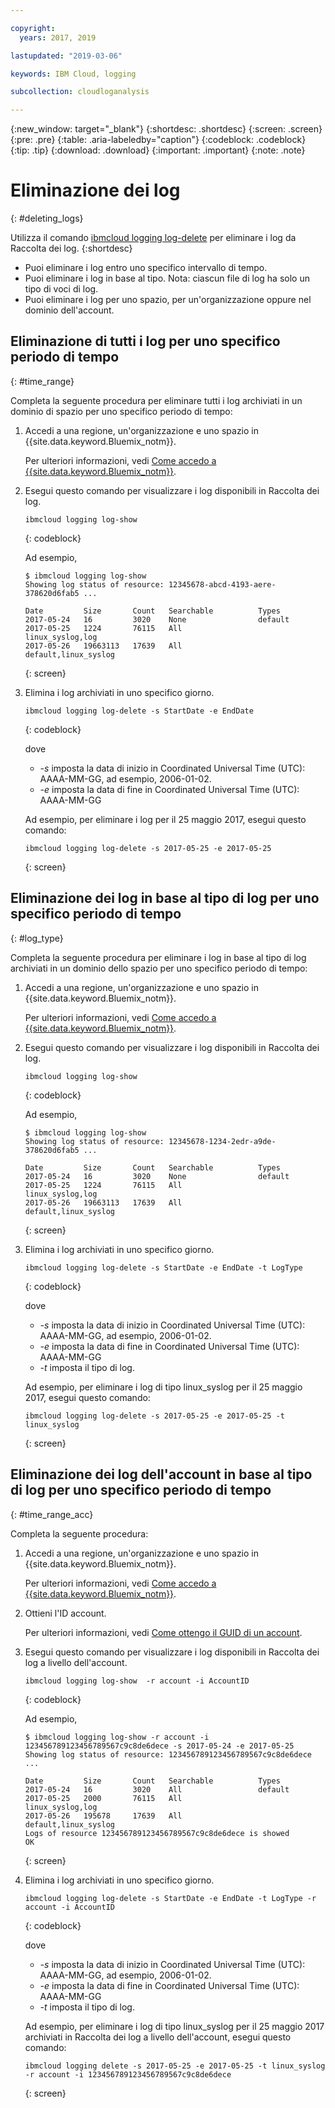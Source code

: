 ```yaml
---

copyright:
  years: 2017, 2019

lastupdated: "2019-03-06"

keywords: IBM Cloud, logging

subcollection: cloudloganalysis

---
```


{:new_window: target="_blank"}
{:shortdesc: .shortdesc}
{:screen: .screen}
{:pre: .pre}
{:table: .aria-labeledby="caption"}
{:codeblock: .codeblock}
{:tip: .tip}
{:download: .download}
{:important: .important}
{:note: .note}

# Eliminazione dei log
{: #deleting_logs}

Utilizza il comando [ibmcloud logging log-delete](/docs/services/CloudLogAnalysis/reference?topic=cloudloganalysis-log_analysis_cli#delete) per eliminare i log da Raccolta dei log. 
{:shortdesc}

* Puoi eliminare i log entro uno specifico intervallo di tempo.
* Puoi eliminare i log in base al tipo. Nota: ciascun file di log ha solo un tipo di voci di log.
* Puoi eliminare i log per uno spazio, per un'organizzazione oppure nel dominio dell'account.


## Eliminazione di tutti i log per uno specifico periodo di tempo
{: #time_range}

Completa la seguente procedura per eliminare tutti i log archiviati in un dominio di spazio per uno specifico periodo di tempo:

1. Accedi a una regione, un'organizzazione e uno spazio in {{site.data.keyword.Bluemix_notm}}. 

    Per ulteriori informazioni, vedi [Come accedo a {{site.data.keyword.Bluemix_notm}}](/docs/services/CloudLogAnalysis/qa?topic=cloudloganalysis-cli_qa#login).
    
2. Esegui questo comando per visualizzare i log disponibili in Raccolta dei log.

    ```
    ibmcloud logging log-show
    ```
    {: codeblock}
    
    Ad esempio,
    
    ```
    $ ibmcloud logging log-show
    Showing log status of resource: 12345678-abcd-4193-aere-378620d6fab5 ...

    Date         Size       Count   Searchable          Types   
	2017-05-24   16         3020    None                default
	2017-05-25   1224       76115   All                 linux_syslog,log
    2017-05-26   19663113   17639   All                 default,linux_syslog  
    ```
    {: screen}
	
3. Elimina i log archiviati in uno specifico giorno.

    ```
	ibmcloud logging log-delete -s StartDate -e EndDate
	```
	{: codeblock}
	
	dove
	
	* *-s* imposta la data di inizio in Coordinated Universal Time (UTC): AAAA-MM-GG, ad esempio, 2006-01-02.
    * *-e* imposta la data di fine in Coordinated Universal Time (UTC): AAAA-MM-GG
    	
	Ad esempio, per eliminare i log per il 25 maggio 2017, esegui questo comando:
	
	```
	ibmcloud logging log-delete -s 2017-05-25 -e 2017-05-25
	```
	{: screen}

	
## Eliminazione dei log in base al tipo di log per uno specifico periodo di tempo 
{: #log_type}

Completa la seguente procedura per eliminare i log in base al tipo di log archiviati in un dominio dello spazio per uno specifico periodo di tempo:

1. Accedi a una regione, un'organizzazione e uno spazio in {{site.data.keyword.Bluemix_notm}}. 

    Per ulteriori informazioni, vedi [Come accedo a {{site.data.keyword.Bluemix_notm}}](/docs/services/CloudLogAnalysis/qa?topic=cloudloganalysis-cli_qa#login).
    
2. Esegui questo comando per visualizzare i log disponibili in Raccolta dei log.

    ```
    ibmcloud logging log-show
    ```
    {: codeblock}
    
    Ad esempio,
    
    ```
    $ ibmcloud logging log-show
    Showing log status of resource: 12345678-1234-2edr-a9de-378620d6fab5 ...

    Date         Size       Count   Searchable          Types   
	2017-05-24   16         3020    None                default
	2017-05-25   1224       76115   All                 linux_syslog,log
    2017-05-26   19663113   17639   All                 default,linux_syslog  
    ```
    {: screen}
	
3. Elimina i log archiviati in uno specifico giorno.

    ```
	ibmcloud logging log-delete -s StartDate -e EndDate -t LogType
	```
	{: codeblock}
	
	dove
	
	* *-s* imposta la data di inizio in Coordinated Universal Time (UTC): AAAA-MM-GG, ad esempio, 2006-01-02.
    * *-e* imposta la data di fine in Coordinated Universal Time (UTC): AAAA-MM-GG
	* *-t* imposta il tipo di log.
    	
	Ad esempio, per eliminare i log di tipo linux_syslog per il 25 maggio 2017, esegui questo comando:
	
	```
	ibmcloud logging log-delete -s 2017-05-25 -e 2017-05-25 -t linux_syslog
	```
	{: screen}

		
	
## Eliminazione dei log dell'account in base al tipo di log per uno specifico periodo di tempo 
{: #time_range_acc}

Completa la seguente procedura:

1. Accedi a una regione, un'organizzazione e uno spazio in {{site.data.keyword.Bluemix_notm}}. 

    Per ulteriori informazioni, vedi [Come accedo a {{site.data.keyword.Bluemix_notm}}](/docs/services/CloudLogAnalysis/qa?topic=cloudloganalysis-cli_qa#login).
	
2. Ottieni l'ID account.

    Per ulteriori informazioni, vedi [Come ottengo il GUID di un account](/docs/services/CloudLogAnalysis/qa?topic=cloudloganalysis-cli_qa#account_guid).
    
3. Esegui questo comando per visualizzare i log disponibili in Raccolta dei log a livello dell'account.

    ```
    ibmcloud logging log-show  -r account -i AccountID
    ```
    {: codeblock}
    
    Ad esempio,
    
    ```
    $ ibmcloud logging log-show -r account -i 123456789123456789567c9c8de6dece -s 2017-05-24 -e 2017-05-25
	Showing log status of resource: 123456789123456789567c9c8de6dece ...

    Date         Size       Count   Searchable          Types   
	2017-05-24   16         3020    All                 default
	2017-05-25   2000       76115   All                 linux_syslog,log
    2017-05-26   195678     17639   All                 default,linux_syslog    
    Logs of resource 123456789123456789567c9c8de6dece is showed
    OK
    ```
    {: screen}
	
4. Elimina i log archiviati in uno specifico giorno.

    ```
	ibmcloud logging log-delete -s StartDate -e EndDate -t LogType -r account -i AccountID
	```
	{: codeblock}
	
	dove
	
	* *-s* imposta la data di inizio in Coordinated Universal Time (UTC): AAAA-MM-GG, ad esempio, 2006-01-02.
    * *-e* imposta la data di fine in Coordinated Universal Time (UTC): AAAA-MM-GG
	* *-t* imposta il tipo di log.
    	
	Ad esempio, per eliminare i log di tipo linux_syslog per il 25 maggio 2017 archiviati in Raccolta dei log a livello dell'account, esegui questo comando:
	
	```
	ibmcloud logging delete -s 2017-05-25 -e 2017-05-25 -t linux_syslog -r account -i 123456789123456789567c9c8de6dece
	```
	{: screen}
	












